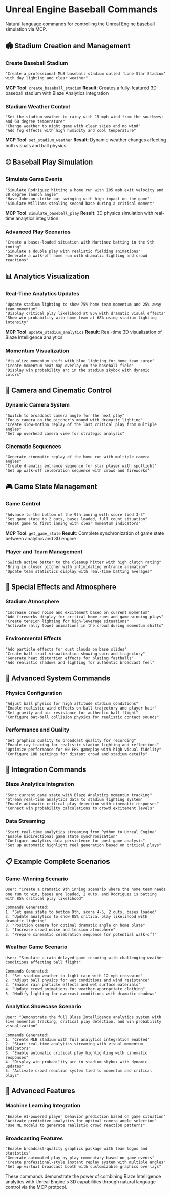 # Unreal Engine Baseball Commands

Natural language commands for controlling the Unreal Engine baseball simulation via MCP.

## 🏟️ Stadium Creation and Management

### Create Baseball Stadium
```
"Create a professional MLB baseball stadium called 'Lone Star Stadium' with day lighting and clear weather"
```
**MCP Tool**: `create_baseball_stadium`
**Result**: Creates a fully-featured 3D baseball stadium with Blaze Analytics integration

### Stadium Weather Control
```
"Set the stadium weather to rainy with 15 mph wind from the southwest and 68 degree temperature"
"Change weather to night game with clear skies and no wind"
"Add fog effects with high humidity and cool temperature"
```
**MCP Tool**: `set_stadium_weather`
**Result**: Dynamic weather changes affecting both visuals and ball physics

## ⚾ Baseball Play Simulation

### Simulate Game Events
```
"Simulate Rodriguez hitting a home run with 105 mph exit velocity and 28 degree launch angle"
"Have Johnson strike out swinging with high impact on the game"
"Simulate Williams stealing second base during a critical moment"
```
**MCP Tool**: `simulate_baseball_play`
**Result**: 3D physics simulation with real-time analytics integration

### Advanced Play Scenarios
```
"Create a bases-loaded situation with Martinez batting in the 9th inning"
"Simulate a double play with realistic fielding animations"
"Generate a walk-off home run with dramatic lighting and crowd reactions"
```

## 📊 Analytics Visualization

### Real-Time Analytics Updates
```
"Update stadium lighting to show 75% home team momentum and 25% away team momentum"
"Display critical play likelihood at 85% with dramatic visual effects"
"Show win probability with home team at 68% using stadium lighting intensity"
```
**MCP Tool**: `update_stadium_analytics`
**Result**: Real-time 3D visualization of Blaze Intelligence analytics

### Momentum Visualization
```
"Visualize momentum shift with blue lighting for home team surge"
"Create momentum heat map overlay on the baseball field"
"Display win probability arc in the stadium skybox with dynamic colors"
```

## 🎥 Camera and Cinematic Control

### Dynamic Camera System
```
"Switch to broadcast camera angle for the next play"
"Focus camera on the pitcher's mound with dramatic lighting"
"Create slow-motion replay of the last critical play from multiple angles"
"Set up overhead camera view for strategic analysis"
```

### Cinematic Sequences
```
"Generate cinematic replay of the home run with multiple camera angles"
"Create dramatic entrance sequence for star player with spotlight"
"Set up walk-off celebration sequence with crowd and fireworks"
```

## 🎮 Game State Management

### Game Control
```
"Advance to the bottom of the 9th inning with score tied 3-3"
"Set game state to 2 outs, bases loaded, full count situation"
"Reset game to first inning with clear momentum indicators"
```
**MCP Tool**: `get_game_state`
**Result**: Complete synchronization of game state between analytics and 3D engine

### Player and Team Management
```
"Switch active batter to the cleanup hitter with high clutch rating"
"Bring in closer pitcher with intimidating entrance animation"
"Update team statistics display with real-time batting averages"
```

## 🌟 Special Effects and Atmosphere

### Stadium Atmosphere
```
"Increase crowd noise and excitement based on current momentum"
"Add fireworks display for critical home runs and game-winning plays"
"Create tension lighting for high-leverage situations"
"Activate rally towel animations in the crowd during momentum shifts"
```

### Environmental Effects
```
"Add particle effects for dust clouds on base slides"
"Create ball trail visualization showing spin and trajectory"
"Generate heat distortion effects for blazing fastballs"
"Add realistic shadows and lighting for authentic broadcast feel"
```

## 🔧 Advanced System Commands

### Physics Configuration
```
"Adjust ball physics for high altitude stadium conditions"
"Enable realistic wind effects on ball trajectory and player hair"
"Set gravity and air resistance for authentic ball flight"
"Configure bat-ball collision physics for realistic contact sounds"
```

### Performance and Quality
```
"Set graphics quality to broadcast quality for recording"
"Enable ray tracing for realistic stadium lighting and reflections"
"Optimize performance for 60 FPS gameplay with high visual fidelity"
"Configure LOD settings for distant crowd and stadium details"
```

## 🎯 Integration Commands

### Blaze Analytics Integration
```
"Sync current game state with Blaze Analytics momentum tracking"
"Stream real-time analytics data to stadium lighting system"
"Enable automatic critical play detection with cinematic responses"
"Connect win probability calculations to crowd excitement levels"
```

### Data Streaming
```
"Start real-time analytics streaming from Python to Unreal Engine"
"Enable bidirectional game state synchronization"
"Configure analytics data persistence for post-game analysis"
"Set up automatic highlight reel generation based on critical plays"
```

## 📋 Example Complete Scenarios

### Game-Winning Scenario
```
User: "Create a dramatic 9th inning scenario where the home team needs one run to win, bases are loaded, 2 outs, and Rodriguez is batting with 85% critical play likelihood"

Commands Generated:
1. "Set game state to bottom 9th, score 4-5, 2 outs, bases loaded"
2. "Update analytics to show 85% critical play likelihood with dramatic lighting"
3. "Position camera for optimal dramatic angle on home plate"
4. "Increase crowd noise and tension atmosphere"
5. "Prepare cinematic celebration sequence for potential walk-off"
```

### Weather Game Scenario
```
User: "Simulate a rain-delayed game resuming with challenging weather conditions affecting ball flight"

Commands Generated:
1. "Set stadium weather to light rain with 12 mph crosswind"
2. "Adjust ball physics for wet conditions and wind resistance"
3. "Enable rain particle effects and wet surface materials"
4. "Update crowd animations for weather-appropriate clothing"
5. "Modify lighting for overcast conditions with dramatic shadows"
```

### Analytics Showcase Scenario
```
User: "Demonstrate the full Blaze Intelligence analytics system with live momentum tracking, critical play detection, and win probability visualization"

Commands Generated:
1. "Create MLB stadium with full analytics integration enabled"
2. "Start real-time analytics streaming with visual momentum indicators"
3. "Enable automatic critical play highlighting with cinematic responses"
4. "Display win probability arc in stadium skybox with dynamic updates"
5. "Activate crowd reaction system tied to momentum and critical plays"
```

## 🚀 Advanced Features

### Machine Learning Integration
```
"Enable AI-powered player behavior prediction based on game situation"
"Activate predictive analytics for optimal camera angle selection"
"Use ML models to generate realistic crowd reaction patterns"
```

### Broadcasting Features
```
"Enable broadcast-quality graphics package with team logos and statistics"
"Generate automated play-by-play commentary based on game events"
"Create professional-style instant replay system with multiple angles"
"Set up virtual broadcast booth with customizable graphics overlays"
```

These commands demonstrate the power of combining Blaze Intelligence analytics with Unreal Engine's 3D capabilities through natural language control via the MCP protocol.
